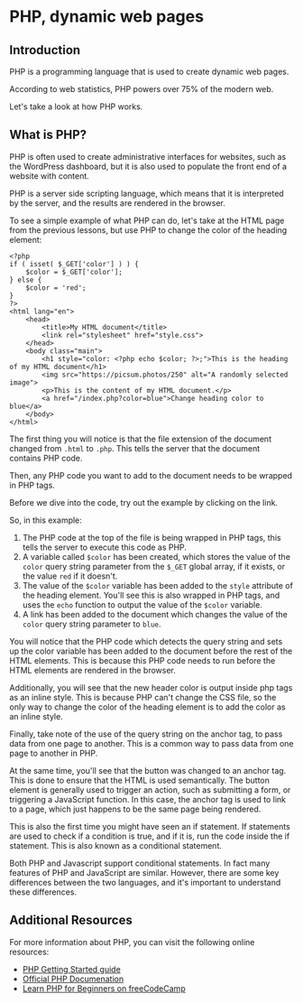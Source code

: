 # PHP, dynamic web pages

## Introduction

PHP is a programming language that is used to create dynamic web pages. 

According to web statistics, PHP powers over 75% of the modern web. 

Let's take a look at how PHP works. 

## What is PHP?

PHP is often used to create administrative interfaces for websites, such as the WordPress dashboard, but it is also used to populate the front end of a website with content.

PHP is a server side scripting language, which means that it is interpreted by the server, and the results are rendered in the browser. 

To see a simple example of what PHP can do, let's take at the HTML page from the previous lessons, but use PHP to change the color of the heading element:

```
<?php
if ( isset( $_GET['color'] ) ) {
	$color = $_GET['color'];
} else {
	$color = 'red';
}
?>
<html lang="en">
    <head>
        <title>My HTML document</title>
        <link rel="stylesheet" href="style.css">
    </head>
    <body class="main">
        <h1 style="color: <?php echo $color; ?>;">This is the heading of my HTML document</h1>
        <img src="https://picsum.photos/250" alt="A randomly selected image">
        <p>This is the content of my HTML document.</p>
        <a href="/index.php?color=blue">Change heading color to blue</a>
    </body>
</html>
```

The first thing you will notice is that the file extension of the document changed from `.html` to `.php`. This tells the server that the document contains PHP code. 

Then, any PHP code you want to add to the document needs to be wrapped in PHP tags.

Before we dive into the code, try out the example by clicking on the link.

So, in this example:

1. The PHP code at the top of the file is being wrapped in PHP tags, this tells the server to execute this code as PHP.
2. A variable called `$color` has been created, which stores the value of the `color` query string parameter from the `$_GET` global array, if it exists, or the value `red` if it doesn't.
3. The value of the `$color` variable has been added to the `style` attribute of the heading element. You'll see this is also wrapped in PHP tags, and uses the `echo` function to output the value of the `$color` variable.
4. A link has been added to the document which changes the value of the `color` query string parameter to `blue`.

You will notice that the PHP code which detects the query string and sets up the color variable has been added to the document before the rest of the HTML elements. This is because this PHP code needs to run before the HTML elements are rendered in the browser. 

Additionally, you will see that the new header color is output inside php tags as an inline style. This is because PHP can't change the CSS file, so the only way to change the color of the heading element is to add the color as an inline style.

Finally, take note of the use of the query string on the anchor tag, to pass data from one page to another. This is a common way to pass data from one page to another in PHP. 

At the same time, you'll see that the button was changed to an anchor tag. This is done to ensure that the HTML is used semantically. The button element is generally used to trigger an action, such as submitting a form, or triggering a JavaScript function. In this case, the anchor tag is used to link to a page, which just happens to be the same page being rendered.

This is also the first time you might have seen an if statement. If statements are used to check if a condition is true, and if it is, run the code inside the if statement. This is also known as a conditional statement.

Both PHP and Javascript support conditional statements. In fact many features of PHP and JavaScript are similar. However, there are some key differences between the two languages, and it's important to understand these differences.

## Additional Resources

For more information about PHP, you can visit the following online resources:

- [PHP Getting Started guide](https://www.php.net/manual/en/getting-started.php)
- [Official PHP Documenation](https://www.php.net/docs.php)
- [Learn PHP for Beginners on freeCodeCamp](https://www.freecodecamp.org/news/the-php-handbook/)
